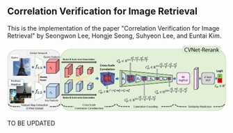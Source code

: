 ## Correlation Verification for Image Retrieval
This is the implementation of the paper "Correlation Verification for Image Retrieval" by Seongwon Lee, Hongje Seong, Suhyeon Lee, and Euntai Kim.


<p align="middle">
    <img src="assets/CVNet_rerank_architecture.jpg">
</p>

TO BE UPDATED
